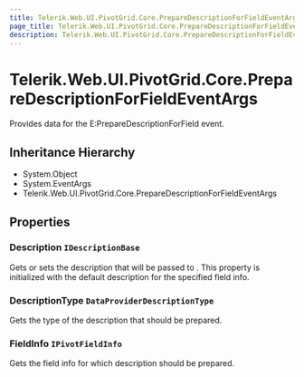```yaml
---
title: Telerik.Web.UI.PivotGrid.Core.PrepareDescriptionForFieldEventArgs
page_title: Telerik.Web.UI.PivotGrid.Core.PrepareDescriptionForFieldEventArgs
description: Telerik.Web.UI.PivotGrid.Core.PrepareDescriptionForFieldEventArgs
---
```


# Telerik.Web.UI.PivotGrid.Core.PrepareDescriptionForFieldEventArgs

Provides data for the E:PrepareDescriptionForField event.

## Inheritance Hierarchy

* System.Object
* System.EventArgs
* Telerik.Web.UI.PivotGrid.Core.PrepareDescriptionForFieldEventArgs

## Properties

###  Description `IDescriptionBase`

Gets or sets the description that will be passed to . 
            This property is initialized with the default description for the specified field info.

###  DescriptionType `DataProviderDescriptionType`

Gets the type of the description that should be prepared.

###  FieldInfo `IPivotFieldInfo`

Gets the field info for which description should be prepared.

